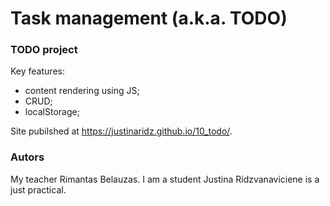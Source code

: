 # Task management (a.k.a. TODO)
### TODO project

Key features:
- content rendering using JS;
- CRUD;
- localStorage;

Site pubilshed at https://justinaridz.github.io/10_todo/.

### Autors
My teacher Rimantas Belauzas. I am a student Justina Ridzvanaviciene is a just practical.
